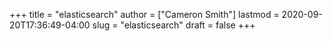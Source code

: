 +++
title = "elasticsearch"
author = ["Cameron Smith"]
lastmod = 2020-09-20T17:36:49-04:00
slug = "elasticsearch"
draft = false
+++
